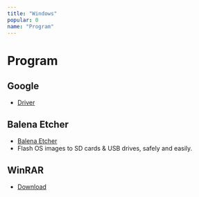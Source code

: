 ```yaml
---
title: "Windows"
popular: 0
name: "Program"
---
```


# Program

## Google

- [Driver](https://www.google.com/intl/th_th/chrome/)

## Balena Etcher

- [Balena Etcher](https://www.balena.io/etcher/)
- Flash OS images to SD cards & USB drives, safely and easily.

## WinRAR

- [Download](https://software.thaiware.com/download.php?id=1523)
